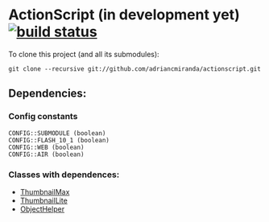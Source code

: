 ActionScript (in development yet) [![build status][travis_build_status_image]][travis_build_status_url]
=================================

To clone this project (and all its submodules):

    git clone --recursive git://github.com/adriancmiranda/actionscript.git

## Dependencies:
### Config constants
    
    CONFIG::SUBMODULE (boolean)
    CONFIG::FLASH_10_1 (boolean)
    CONFIG::WEB (boolean)
    CONFIG::AIR (boolean)

### Classes with dependences:
* [ThumbnailMax][ThumbnailMax]
* [ThumbnailLite][ThumbnailLite]
* [ObjectHelper][ObjectHelper]

[travis_build_status_image]: https://travis-ci.org/adriancmiranda/actionscript.png?branch=master
[travis_build_status_url]: https://travis-ci.org/adriancmiranda/actionscript "build status"

[ThumbnailMax]: https://github.com/adriancmiranda/actionscript/blob/master/source/com/am/display/ThumbnailMax.as
[ThumbnailLite]: https://github.com/adriancmiranda/actionscript/blob/master/source/com/am/display/ThumbnailLite.as
[ObjectHelper]: https://github.com/adriancmiranda/actionscript/blob/master/source/com/am/utils/ObjectHelper.as
